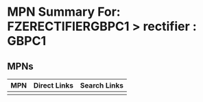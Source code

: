 



# MPN Summary For: FZERECTIFIERGBPC1 > rectifier : GBPC1

## MPNs
  

|MPN|Direct Links|Search Links|
| :--- | :--- | :--- |
||||
